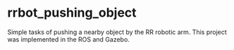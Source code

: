 # rrbot_pushing_object
Simple tasks of pushing a nearby object by the RR robotic arm. This project was implemented in the ROS and Gazebo.
